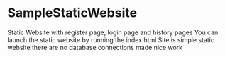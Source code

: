 # SampleStaticWebsite
Static Website with register page, login page and history pages
You can launch the static website by running the index.html
Site is simple static website there are no database connections made
nice work
